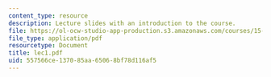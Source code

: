 ```yaml
---
content_type: resource
description: Lecture slides with an introduction to the course.
file: https://ol-ocw-studio-app-production.s3.amazonaws.com/courses/15-980j-organizing-for-innovative-product-development-spring-2007/557566ce137085aa65068bf78d116af5_lec1.pdf
file_type: application/pdf
resourcetype: Document
title: lec1.pdf
uid: 557566ce-1370-85aa-6506-8bf78d116af5
---
```

